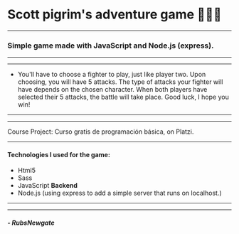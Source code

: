 # Scott pigrim's adventure game 👾🐱‍💻

------------

### Simple game made with JavaScript and Node.js (express).

------------


------------

- You'll have to choose a fighter to play, just like player two. Upon choosing, you will have 5 attacks. The type of attacks your fighter will have depends on the chosen character. When both players have selected their 5 attacks, the battle will take place. Good luck, I hope you win!

------------

------------

Course Project: Curso gratis de programación básica, on Platzi.

------------



#### Technologies I used for the game:
- Html5
- Sass
- JavaScript
**Backend**
- Node.js (using express to add a simple server that runs on localhost.)

------------


------------

##### - RubsNewgate